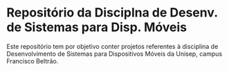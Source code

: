 # Repositório da Disciplna de Desenv. de Sistemas para Disp. Móveis

Este repositório tem por objetivo conter projetos referentes à disciplina de Desenvolvimento de Sistemas para Dispositivos Móveis da Unisep, campus Francisco Beltrão.
